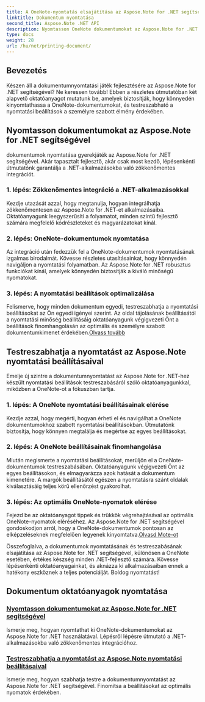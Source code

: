 ```yaml
---
title: A OneNote-nyomtatás elsajátítása az Aspose.Note for .NET segítségével
linktitle: Dokumentum nyomtatása
second_title: Aspose.Note .NET API
description: Nyomtasson OneNote dokumentumokat az Aspose.Note for .NET segítségével. Fedezze fel a .NET-alkalmazásokba való zökkenőmentes integrációt, szabja testre a nyomtatási beállításokat, és engedje szabadjára a dokumentumnyomtatás erejét.
type: docs
weight: 28
url: /hu/net/printing-document/
---
```

## Bevezetés

Készen áll a dokumentumnyomtatási játék fejlesztésére az Aspose.Note for .NET segítségével? Ne keressen tovább! Ebben a részletes útmutatóban két alapvető oktatóanyagot mutatunk be, amelyek biztosítják, hogy könnyedén kinyomtathassa a OneNote-dokumentumokat, és testreszabható a nyomtatási beállítások a személyre szabott élmény érdekében.

## Nyomtasson dokumentumokat az Aspose.Note for .NET segítségével

dokumentumok nyomtatása gyerekjáték az Aspose.Note for .NET segítségével. Akár tapasztalt fejlesztő, akár csak most kezdő, lépésenkénti útmutatónk garantálja a .NET-alkalmazásokba való zökkenőmentes integrációt.

### 1. lépés: Zökkenőmentes integráció a .NET-alkalmazásokkal

Kezdje utazását azzal, hogy megtanulja, hogyan integrálhatja zökkenőmentesen az Aspose.Note for .NET-et alkalmazásaiba. Oktatóanyagunk leegyszerűsíti a folyamatot, minden szintű fejlesztő számára megfelelő kódrészleteket és magyarázatokat kínál.

### 2. lépés: OneNote-dokumentumok nyomtatása

Az integráció után fedezzük fel a OneNote-dokumentumok nyomtatásának izgalmas birodalmát. Kövesse részletes utasításainkat, hogy könnyedén navigáljon a nyomtatási folyamatban. Az Aspose.Note for .NET robusztus funkciókat kínál, amelyek könnyedén biztosítják a kiváló minőségű nyomatokat.

### 3. lépés: A nyomtatási beállítások optimalizálása

Felismerve, hogy minden dokumentum egyedi, testreszabhatja a nyomtatási beállításokat az Ön egyedi igényei szerint. Az oldal tájolásának beállításától a nyomtatási minőség beállításáig oktatóanyagunk végigvezeti Önt a beállítások finomhangolásán az optimális és személyre szabott dokumentumkimenet érdekében.[Olvass tovább](./print-documents/)

## Testreszabhatja a nyomtatást az Aspose.Note nyomtatási beállításaival

Emelje új szintre a dokumentumnyomtatást az Aspose.Note for .NET-hez készült nyomtatási beállítások testreszabásáról szóló oktatóanyagunkkal, miközben a OneNote-ot a fókuszban tartja.

### 1. lépés: A OneNote nyomtatási beállításainak elérése

Kezdje azzal, hogy megérti, hogyan érheti el és navigálhat a OneNote dokumentumokhoz szabott nyomtatási beállításokban. Útmutatónk biztosítja, hogy könnyen megtalálja és megértse az egyes beállításokat.

### 2. lépés: A OneNote beállításainak finomhangolása

Miután megismerte a nyomtatási beállításokat, merüljön el a OneNote-dokumentumok testreszabásában. Oktatóanyagunk végigvezeti Önt az egyes beállításokon, és elmagyarázza azok hatását a dokumentum kimenetére. A margók beállításától egészen a nyomtatásra szánt oldalak kiválasztásáig teljes körű ellenőrzést gyakorolhat.

### 3. lépés: Az optimális OneNote-nyomatok elérése

 Fejezd be az oktatóanyagot tippek és trükkök végrehajtásával az optimális OneNote-nyomatok eléréséhez. Az Aspose.Note for .NET segítségével gondoskodjon arról, hogy a OneNote-dokumentumok pontosan az elképzeléseknek megfelelően legyenek kinyomtatva.[Olvasd Mote-ot](./customize-printing-options/)

Összefoglalva, a dokumentumok nyomtatásának és testreszabásának elsajátítása az Aspose.Note for .NET segítségével, különösen a OneNote esetében, értékes készség minden .NET-fejlesztő számára. Kövesse lépésenkénti oktatóanyagainkat, és aknázza ki alkalmazásaiban ennek a hatékony eszköznek a teljes potenciálját. Boldog nyomtatást!
## Dokumentum oktatóanyagok nyomtatása
### [Nyomtasson dokumentumokat az Aspose.Note for .NET segítségével](./print-documents/)
Ismerje meg, hogyan nyomtathat ki OneNote-dokumentumokat az Aspose.Note for .NET használatával. Lépésről lépésre útmutató a .NET-alkalmazásokba való zökkenőmentes integrációhoz.
### [Testreszabhatja a nyomtatást az Aspose.Note nyomtatási beállításaival](./customize-printing-options/)
Ismerje meg, hogyan szabhatja testre a dokumentumnyomtatást az Aspose.Note for .NET segítségével. Finomítsa a beállításokat az optimális nyomatok érdekében.